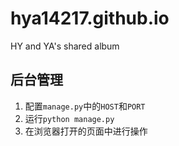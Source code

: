 # hya14217.github.io

HY and YA's shared album

## 后台管理

1. 配置`manage.py`中的`HOST`和`PORT`
2. 运行`python manage.py`
3. 在浏览器打开的页面中进行操作
